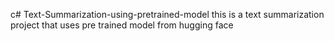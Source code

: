 c# Text-Summarization-using-pretrained-model
this is a text summarization project that uses pre trained model from hugging face 
